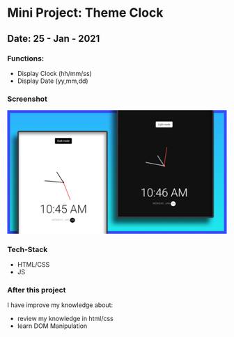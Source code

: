 # Mini Project: Theme Clock

## Date: 25 - Jan - 2021

### Functions:

- Display Clock (hh/mm/ss)
- Display Date (yy,mm,dd)

### Screenshot

<img src="./template-project-img.png" alt="screenshot"/>

### Tech-Stack

- HTML/CSS
- JS

### After this project

I have improve my knowledge about:

- review my knowledge in html/css
- learn DOM Manipulation
